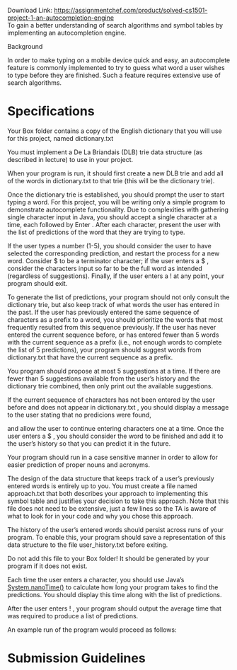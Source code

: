 Download Link: https://assignmentchef.com/product/solved-cs1501-project-1-an-autocompletion-engine
<br>
To gain a better understanding of search algorithms and symbol tables by implementing an autocompletion engine.

Background

In order to make typing on a mobile device quick and easy, an autocomplete feature is commonly implemented to try to guess what word a user wishes to type before they are finished. Such a feature requires extensive use of search algorithms.

<h1>Specifications</h1>

Your Box folder contains a copy of the English dictionary that you will use for this project, named dictionary.txt

You must implement a De La Briandais (DLB) trie data structure (as described in lecture) to use in your project.

When your program is run, it should first create a new DLB trie and add all of the words in dictionary.txt to that trie (this will be the dictionary trie).

Once the dictionary trie is established, you should prompt the user to start typing a word. For this project, you will be writing only a simple program to demonstrate autocomplete functionality. Due to complexities with gathering single character input in Java, you should accept a single character at a time, each followed by Enter . After each character, present the user with the list of predictions of the word that they are trying to type.

If the user types a number (1-5), you should consider the user to have selected the corresponding prediction, and restart the process for a new word. Consider $ to be a terminator character; if the user enters a $ , consider the characters input so far to be the full word as intended (regardless of suggestions). Finally, if the user enters a ! at any point, your program should exit.

To generate the list of predictions, your program should not only consult the dictionary trie, but also keep track of what words the user has entered in the past. If the user has previously entered the same sequence of characters as a prefix to a word, you should prioritize the words that most frequently resulted from this sequence previously. If the user has never entered the current sequence before, or has entered fewer than 5 words with the current sequence as a prefix (i.e., not enough words to complete the list of 5 predictions), your program should suggest words from dictionary.txt that have the current sequence as a prefix.

You program should propose at most 5 suggestions at a time. If there are fewer than 5 suggestions available from the user’s history and the dictionary trie combined, then only print out the available suggestions.

If the current sequence of characters has not been entered by the user before and does not appear in dictionary.txt , you should display a message to the user stating that no predicions were found,

and allow the user to continue entering characters one at a time. Once the user enters a $ , you should consider the word to be finished and add it to the user’s history so that you can predict it in the future.

Your program should run in a case sensitive manner in order to allow for easier prediction of proper nouns and acronyms.

The design of the data structure that keeps track of a user’s previously entered words is entirely up to you. You must create a file named approach.txt that both describes your approach to implementing this symbol table and justifies your decision to take this approach. Note that this file does not need to be extensive, just a few lines so the TA is aware of what to look for in your code and why you chose this approach.

The history of the user’s entered words should persist across runs of your program. To enable this, your program should save a representation of this data structure to the file user_history.txt before exiting.

Do not add this file to your Box folder! It should be generated by your program if it does not exist.

Each time the user enters a character, you should use Java’s <u><a href="https://docs.oracle.com/javase/8/docs/api/java/lang/System.html#nanoTime--">S</a></u><a href="https://docs.oracle.com/javase/8/docs/api/java/lang/System.html#nanoTime--">y</a><u><a href="https://docs.oracle.com/javase/8/docs/api/java/lang/System.html#nanoTime--">stem.nanoTime()</a></u> to calculate how long your program takes to find the predictions. You should display this time along with the list of predictions.

After the user enters ! , your program should output the average time that was required to produce a list of predictions.

An example run of the program would proceed as follows:

<h1>Submission Guidelines</h1>